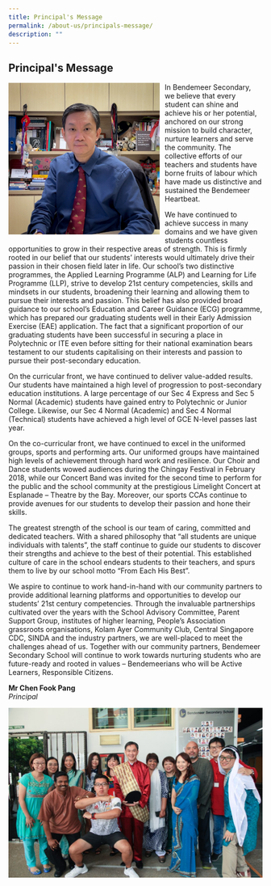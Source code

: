 ```yaml
---
title: Principal's Message
permalink: /about-us/principals-message/
description: ""
---
```

## Principal's Message


<p style="float:left; margin: 0 10px 10px 0">
<img src="/images/Aboutus/principal-speech.jpg" alt="learning" style="width:300px" /></p>

In Bendemeer Secondary, we believe that every student can shine and achieve his or her potential, anchored on our strong mission to build character, nurture learners and serve the community. The collective efforts of our teachers and students have borne fruits of labour which have made us distinctive and sustained the Bendemeer Heartbeat.

We have continued to achieve success in many domains and we have given students countless opportunities to grow in their respective areas of strength. This is firmly rooted in our belief that our students’ interests would ultimately drive their passion in their chosen field later in life. Our school’s two distinctive programmes, the Applied Learning Programme (ALP) and Learning for Life Programme (LLP), strive to develop 21st century competencies, skills and mindsets in our students, broadening their learning and allowing them to pursue their interests and passion. This belief has also provided broad guidance to our school’s Education and Career Guidance (ECG) programme, which has prepared our graduating students well in their Early Admission Exercise (EAE) application. The fact that a significant proportion of our graduating students have been successful in securing a place in Polytechnic or ITE even before sitting for their national examination bears testament to our students capitalising on their interests and passion to pursue their post-secondary education.

On the curricular front, we have continued to deliver value-added results. Our students have maintained a high level of progression to post-secondary education institutions. A large percentage of our Sec 4 Express and Sec 5 Normal (Academic) students have gained entry to Polytechnic or Junior College. Likewise, our Sec 4 Normal (Academic) and Sec 4 Normal (Technical) students have achieved a high level of GCE N-level passes last year.

On the co-curricular front, we have continued to excel in the uniformed groups, sports and performing arts. Our uniformed groups have maintained high levels of achievement through hard work and resilience. Our Choir and Dance students wowed audiences during the Chingay Festival in February 2018, while our Concert Band was invited for the second time to perform for the public and the school community at the prestigious Limelight Concert at Esplanade – Theatre by the Bay. Moreover, our sports CCAs continue to provide avenues for our students to develop their passion and hone their skills.

The greatest strength of the school is our team of caring, committed and dedicated teachers. With a shared philosophy that “all students are unique individuals with talents”, the staff continue to guide our students to discover their strengths and achieve to the best of their potential. This established culture of care in the school endears students to their teachers, and spurs them to live by our school motto “From Each His Best”.

We aspire to continue to work hand-in-hand with our community partners to provide additional learning platforms and opportunities to develop our students’ 21st century competencies. Through the invaluable partnerships cultivated over the years with the School Advisory Committee, Parent Support Group, institutes of higher learning, People’s Association grassroots organisations, Kolam Ayer Community Club, Central Singapore CDC, SINDA and the industry partners, we are well-placed to meet the challenges ahead of us. Together with our community partners, Bendemeer Secondary School will continue to work towards nurturing students who are future-ready and rooted in values – Bendemeerians who will be Active Learners, Responsible Citizens.

**Mr Chen Fook Pang** 
<br>*Principal*

![Principal's Group](/images/Aboutus/principal-Group-1024x683.jpg)